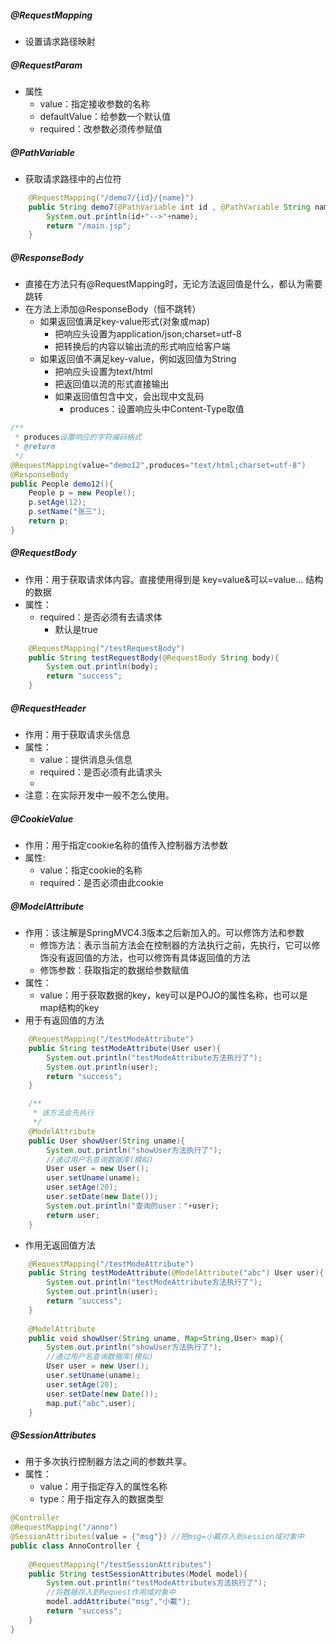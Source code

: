 ##### @RequestMapping

* 设置请求路径映射

##### @RequestParam

* 属性
  * value：指定接收参数的名称
  * defaultValue：给参数一个默认值
  * required：改参数必须传参赋值

##### @PathVariable

* 获取请求路径中的占位符

```java
	@RequestMapping("/demo7/{id}/{name}")
	public String demo7(@PathVariable int id , @PathVariable String name){
		System.out.println(id+"-->"+name);
		return "/main.jsp";
	}
```

##### @ResponseBody

* 直接在方法只有@RequestMapping时，无论方法返回值是什么，都认为需要跳转
* 在方法上添加@ResponseBody（恒不跳转）
  * 如果返回值满足key-value形式(对象或map)
    * 把响应头设置为application/json;charset=utf-8
    * 把转换后的内容以输出流的形式响应给客户端
  * 如果返回值不满足key-value，例如返回值为String
    * 把响应头设置为text/html
    * 把返回值以流的形式直接输出
    * 如果返回值包含中文，会出现中文乱码
      * produces：设置响应头中Content-Type取值

```java
/**
 * produces设置响应的字符编码格式
 * @return
 */
@RequestMapping(value="demo12",produces="text/html;charset=utf-8")
@ResponseBody
public People demo12(){
	People p = new People();
	p.setAge(12);
	p.setName("张三");
	return p;
}
```

##### @RequestBody

* 作用：用于获取请求体内容。直接使用得到是 key=value&可以=value... 结构的数据
* 属性：
  * required：是否必须有去请求体
    * 默认是true

```java
	@RequestMapping("/testRequestBody")
	public String testRequestBody(@RequestBody String body){
		System.out.println(body);
		return "success";
	}
```

##### @RequestHeader

* 作用：用于获取请求头信息
* 属性：
  * value：提供消息头信息
  * required：是否必须有此请求头
  * 
* 注意：在实际开发中一般不怎么使用。

##### @CookieValue

* 作用：用于指定cookie名称的值传入控制器方法参数
* 属性:
  * value：指定cookie的名称
  * required：是否必须由此cookie

##### @ModelAttribute

* 作用：该注解是SpringMVC4.3版本之后新加入的。可以修饰方法和参数
  * 修饰方法：表示当前方法会在控制器的方法执行之前，先执行，它可以修饰没有返回值的方法，也可以修饰有具体返回值的方法
  * 修饰参数：获取指定的数据给参数赋值
* 属性：
  * value：用于获取数据的key，key可以是POJO的属性名称，也可以是map结构的key
* 用于有返回值的方法

```java
	@RequestMapping("/testModeAttribute")
	public String testModeAttribute(User user){
		System.out.println("testModeAttribute方法执行了");
		System.out.println(user);
		return "success";
	}

	/**
	 * 该方法会先执行
	 */
	@ModelAttribute
	public User showUser(String uname){
		System.out.println("showUser方法执行了");
		//通过用户名查询数据库(模拟)
		User user = new User();
		user.setUname(uname);
		user.setAge(20);
		user.setDate(new Date());
		System.out.println("查询的user："+user);
		return user;
	}
```

* 作用无返回值方法

```java
	@RequestMapping("/testModeAttribute")
	public String testModeAttribute(@ModelAttribute("abc") User user){
		System.out.println("testModeAttribute方法执行了");
		System.out.println(user);
		return "success";
	}
	
	@ModelAttribute
	public void showUser(String uname, Map<String,User> map){
		System.out.println("showUser方法执行了");
		//通过用户名查询数据库(模拟)
		User user = new User();
		user.setUname(uname);
		user.setAge(20);
		user.setDate(new Date());
		map.put("abc",user);
	}
```

##### @SessionAttributes

* 用于多次执行控制器方法之间的参数共享。
* 属性：
  * value：用于指定存入的属性名称
  * type：用于指定存入的数据类型

```java
@Controller
@RequestMapping("/anno")
@SessionAttributes(value = {"msg"}) //把msg=小戴存入到session域对象中
public class AnnoController {
    
	@RequestMapping("/testSessionAttributes")
	public String testSessionAttributes(Model model){
		System.out.println("testModeAttributes方法执行了");
        //将数据存入到Request作用域对象中
		model.addAttribute("msg","小戴");
		return "success";
	}
}
```

